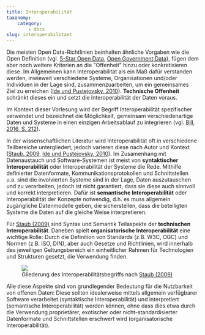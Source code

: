 ```yaml
---
title: Interoperabilität
taxonomy:
    category:
        - docs
slug: interoperabilitaet
---
```


<style>
#schaubild_interoperabilitaet svg {
  width: auto;
  height: auto;
  max-width: 750px;
}

#schaubild_interoperabilitaet svg path {
  margin:50px;
}
</style>

Die meisten Open Data-Richtlinien beinhalten ähnliche Vorgaben wie die Open Definition (vgl. [5-Star Open Data](../5star), [Open Government Data](/opendata/vorlesung/open-government-data)), fügen dem aber noch weitere Kriterien an die "Offenheit" hinzu oder konkretisieren diese. Im Allgemeinen kann Interoperabilität als ein Maß dafür verstanden werden, inwieweit verschiedene Systeme, Organisationen und/oder Individuen in der Lage sind, zusammenzuarbeiten, um ein gemeinsames Ziel zu erreichen ([Ide und Pustejovsky, 2010](/opendata/vorlesung/literatur#Ide2010)).  **Technische Offenheit** schränkt dieses ein und setzt die Interoperabilität der Daten voraus.

Im Kontext dieser Vorlesung wird der Begriff Interoperabilität spezifischer verwendet und bezeichnet die Möglichkeit, gemeinsam verschiedenartige Daten und Systeme in einen einzigen Arbeitsablauf zu integrieren (vgl. [Bill, 2016, S. 212](/opendata/vorlesung/literatur#bill2016)).

In der wissenschaftlichen Literatur wird Interoperabilität oft in verschiedene Teilbereiche untergliedert, jedoch varieren diese nach Autor und Kontext ([Staub, 2009](/opendata/vorlesung/literatur#Staub2009), [Ide und Pustejovsky, 2010](/opendata/vorlesung/literatur#Ide2010)). Im Zusamenhang mit Datenaustauch und Software-Systemen ist meist von **syntaktischer Interoperabilität** oder Interoperabilität der Systeme die Rede. Mithilfe definierter Datenformate, Kommunikationsprotokollen und Schnittstellen u.a. sind die involvierten Systeme sind in der Lage, Daten auszutauschen und zu verarbeiten, jedoch ist nicht garantiert, dass sie diese auch sinnvoll und korrekt interpretieren. Dafür ist **semantische Interoperabilität** oder Interoperabilität der Konzepte notwendig, d.h. es muss allgemein zugängliche Datenmodelle geben, die sicherstellen, dass die beteiligten Systeme die Daten auf die gleiche Weise interpretieren.

Für [Staub (2009)](/opendata/vorlesung/literatur#Staub2009) sind Syntax und Semantik Teilaspekte der **technischen Interoperabilität**. Daneben spielt **organisatorische Interoperabilität** eine wichtige Rolle: Durch die Definition von Standards (z.B. W3C, OGC) und Normen (z.B. ISO, DIN), aber auch Gesetze und Richtlinien, wird innerhalb des jeweiligen Geltungsbereich ein einheitlicher Rahmen für Technologien und Strukturen gesetzt, die Verwendung finden.

<figure class="image-caption">
<div id="schaubild_interoperabilitaet" width=100%>
    <noscript>
        <img src="interoperabilitaet/interoperabilitaet.png">
    </noscript>

</div>
<figcaption>Gliederung des Interoperabilitätsbegriffs nach <a href="/opendata/vorlesung/literatur#Staub2009">Staub (2009)</a></figcaption>
</figure>

Alle diese Aspekte sind von grundlegender Bedeutung für die Nutzbarkeit von offenen Daten: Diese sollten idealerweise mittels allgemein verfügbarer Software verarbeitet (syntaktische Interoperabilität) und interpretiert (semantische Interoperabilität) werden können, ohne dass dies etwa durch die Verwendung proprietärer, exotischer oder nicht-standardisierter Datenformate und Schnittstellen erschwert wird (organisatorische Interoperabilität).

<script type="text/javascript" src="interoperabilitaet/loadsvg.js"></script>
